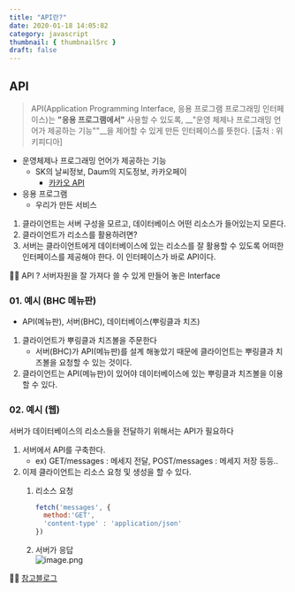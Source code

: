 ```yaml
---
title: "API란?"
date: 2020-01-18 14:05:82
category: javascript
thumbnail: { thumbnailSrc }
draft: false
---
```


## API
> API(Application Programming Interface, 응용 프로그램 프로그래밍 인터페이스)는 __"응용 프로그램에서"__ 사용할 수 있도록, __"운영 체제나 프로그래밍 언어가 제공하는 기능""__을 제어할 수 있게 만든 인터페이스를 뜻한다.
[출처 : 위키피디아]  
- 운영체제나 프로그래밍 언어가 제공하는 기능
	- SK의 날씨정보, Daum의 지도정보, 카카오페이
    	- [카카오 API](https://developers.kakao.com/)
- 응용 프로그램
	- 우리가 만든 서비스


1. 클라이언트는 서버 구성을 모르고, 데이터베이스 어떤 리소스가 들어있는지 모른다.
2. 클라이언트가 리소스를 활용하려면?
3. 서버는 클라이언트에게 데이터베이스에 있는 리소스를 잘 활용할 수 있도록 어떠한 인터페이스를 제공해야 한다. 이 인터페이스가 바로 API이다.  

💁‍♀️ API ? 서버자원을 잘 가져다 쓸 수 있게 만들어 놓은 Interface

### 01. 예시 (BHC 메뉴판)
- API(메뉴판), 서버(BHC), 데이터베이스(뿌링클과 치즈)
1. 클라이언트가 뿌링클과 치즈볼을 주문한다
	- 서버(BHC)가 API(메뉴판)를 설계 해놓았기 때문에 클라이언트는 뿌링클과 치즈볼을 요청할 수 있는 것이다.
2. 클라이언트는 API(메뉴판)이 있어야 데이터베이스에 있는 뿌링클과 치즈볼을 이용할 수 있다.

### 02. 예시 (웹)
서버가 데이터베이스의 리소스들을 전달하기 위해서는 API가 필요하다

1. 서버에서 API를 구축한다.
	- ex) GET/messages : 메세지 전달, POST/messages : 메세지 저장 등등..
2. 이제 클라이언트는 리소스 요청 및 생성을 할 수 있다.
	1.  리소스 요청
    
        ```js
        fetch('messages', {
          method:'GET', 
          'content-type' : 'application/json' 
        })
        ```

	2. 서버가 응답  	    	 
	![image.png](https://images.velog.io/post-images/yhe228/63cea340-398d-11ea-9c6f-8fba0e4e7a43/image.png)


👨‍🏫 [참고블로그](https://medium.com/@dydrlaks/api-%EB%9E%80-c0fd6222d34c)



    
